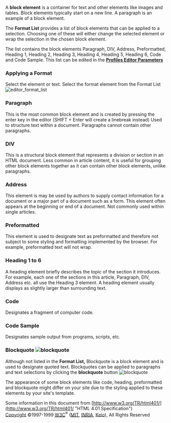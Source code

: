 A **block element** is a container for text and other elements like images and tables. Block elements typically start on a new line. A paragraph is an example of a block element.

The **Format List** provides a list of block elements that can be applied to a selection. Choosing one of these will either change the selected element or wrap the selection in the chosen block element.

The list contains the block elements Paragraph, DIV, Address, Preformatted, Heading 1, Heading 2, Heading 3, Heading 4, Heading 5, Heading 6, Code and Code Sample. This list can be edited in the [<span style="text-decoration: underline;">**Profiles Editor Parameters**</span>](index.php?option=com_content&view=article&id=318:profiles-editor-parameters&catid=100&Itemid=93 "Editor Parameters")

### **Applying a Format**

Select the element or text. Select the format element from the Format List ![editor_format_list](https://cdn.joomlacontenteditor.net/images/docs/editor/editor_format_list.png)

### **Paragraph**

This is the most common block element and is created by pressing the enter key in the editor (SHIFT + Enter will create a linebreak instead) Used to structure text within a document. Paragraphs cannot contain other paragraphs.

### **DIV**

This is a structural block element that represents a division or section in an HTML document. Less common in article content, it is useful for grouping other block elements together as it can contain other block elements, unlike paragraphs.

### **Address**

This element is may be used by authors to supply contact information for a document or a major part of a document such as a form. This element often appears at the beginning or end of a document. Not commonly used within single articles.

### **Preformatted**

This element is used to designate text as preformatted and therefore not subject to some styling and formatting implemented by the browser. For example, preformatted text will not wrap.

### **Heading 1 to 6**

A heading element briefly describes the topic of the section it introduces. For example, each one of the sections in this article, Paragraph, DIV, Address etc. all use the Heading 3 element. A heading element usually displays as slightly larger than surrounding text.

### **Code**

Designates a fragment of computer code.

### **Code Sample**

Designates sample output from programs, scripts, etc.

### **Blockquote** ![blockquote](https://cdn.joomlacontenteditor.net/images/docs/editor/buttons/blockquote.gif)

Although not listed in the **Format List,** Blockquote is a block element and is used to designate quoted text. Blockquotes can be applied to paragraphs and text selections by clicking the **blockquote** button ![blockquote](https://cdn.joomlacontenteditor.net/images/docs/editor/buttons/blockquote.gif)

The appearance of some block elements like code, heading, preformatted and blockquote might differ on your site due to the styling applied to these elements by your site's template.

Some information in this document from [http://www.w3.org/TR/html401/](http://www.w3.org/TR/html401/ "HTML 4.01 Specification")   
[Copyright](#Copyright) ©1997-1999 [<abbr title="World Wide Web <br />Consortium">W3C</abbr>](http://www.w3.org/)<sup>®</sup> ([<abbr title="Massachusetts Institute of<br />Technology">MIT</abbr>](http://www.lcs.mit.edu/), [<abbr lang="fr" title="Institut National de Recherche en Informatique et Automatique">INRIA</abbr>](http://www.inria.fr/), [Keio](http://www.keio.ac.jp/)), All Rights Reserved